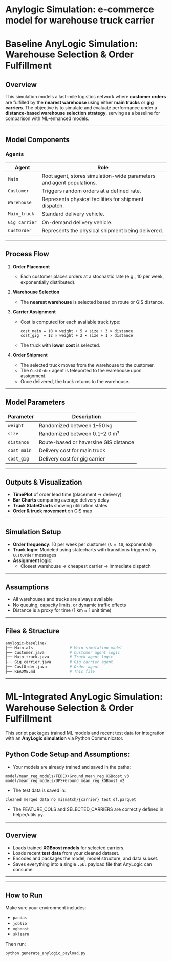 # Anylogic Simulation: e-commerce model for warehouse truck carrier

# Baseline AnyLogic Simulation: Warehouse Selection & Order Fulfillment

## Overview

This simulation models a last-mile logistics network where **customer orders** are fulfilled by the **nearest warehouse** using either **main trucks** or **gig carriers**. The objective is to simulate and evaluate performance under a **distance-based warehouse selection strategy**, serving as a baseline for comparison with ML-enhanced models.

---

## Model Components

### Agents

| Agent        | Role                                                                 |
|--------------|----------------------------------------------------------------------|
| `Main`       | Root agent, stores simulation-wide parameters and agent populations. |
| `Customer`   | Triggers random orders at a defined rate.                             |
| `Warehouse`  | Represents physical facilities for shipment dispatch.                 |
| `Main_truck` | Standard delivery vehicle.                                            |
| `Gig_carrier`| On-demand delivery vehicle.                                           |
| `CustOrder`  | Represents the physical shipment being delivered.                     |

---

## Process Flow

1. **Order Placement**  
   - Each customer places orders at a stochastic rate (e.g., 10 per week, exponentially distributed).

2. **Warehouse Selection**  
   - The **nearest warehouse** is selected based on route or GIS distance.

3. **Carrier Assignment**  
   - Cost is computed for each available truck type:
     ```
     cost_main = 10 × weight + 5 × size + 3 × distance
     cost_gig  = 12 × weight + 2 × size + 1 × distance
     ```
   - The truck with **lower cost** is selected.

4. **Order Shipment**
   - The selected truck moves from the warehouse to the customer.
   - The `CustOrder` agent is teleported to the warehouse upon assignment.
   - Once delivered, the truck returns to the warehouse.

---

## Model Parameters

| Parameter       | Description                             |
|----------------|-----------------------------------------|
| `weight`        | Randomized between 1–50 kg              |
| `size`          | Randomized between 0.1–2.0 m³           |
| `distance`      | Route-based or haversine GIS distance   |
| `cost_main`     | Delivery cost for main truck            |
| `cost_gig`      | Delivery cost for gig carrier           |

---

## Outputs & Visualization

- **TimePlot** of order lead time (placement → delivery)
- **Bar Charts** comparing average delivery delay
- **Truck StateCharts** showing utilization states
- **Order & truck movement** on GIS map

---

## Simulation Setup

- **Order frequency**: 10 per week per customer (`λ = 10`, exponential)
- **Truck logic**: Modeled using statecharts with transitions triggered by `CustOrder` messages
- **Assignment logic**:  
  - Closest warehouse → cheapest carrier → immediate dispatch

---

## Assumptions

- All warehouses and trucks are always available
- No queuing, capacity limits, or dynamic traffic effects
- Distance is a proxy for time (1 km ≈ 1 unit time)


---

## Files & Structure

```bash
anylogic-baseline/
├── Main.als                # Main simulation model
├── Customer.java           # Customer agent logic
├── Main_truck.java         # Truck agent logic
├── Gig_carrier.java        # Gig carrier agent
├── CustOrder.java          # Order agent
├── README.md               # This file
```
---

# ML-Integrated AnyLogic Simulation: Warehouse Selection & Order Fulfillment

This script packages trained ML models and recent test data for integration with an **AnyLogic simulation** via Python Communicator.

## Python Code Setup and Assumptions:

- Your models are already trained and saved in the paths:
```
model/mean_reg_models/FEDEX+Ground_mean_reg_XGBoost_v3
model/mean_reg_models/UPS+Ground_mean_reg_XGBoost_v2
```
- The test data is saved in:
```
cleaned_merged_data_no_mismatch/{carrier}_test_df.parquet
```
- The FEATURE_COLS and SELECTED_CARRIERS are correctly defined in helper/utils.py.


---

## Overview

- Loads trained **XGBoost models** for selected carriers.
- Loads recent **test data** from your cleaned dataset.
- Encodes and packages the model, model structure, and data subset.
- Saves everything into a single `.pkl` payload file that AnyLogic can consume.

---


---

## How to Run

Make sure your environment includes:

- `pandas`
- `joblib`
- `xgboost`
- `sklearn`

Then run:

```bash
python generate_anylogic_payload.py




